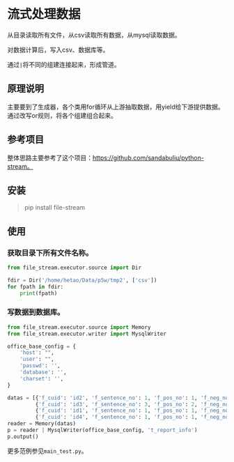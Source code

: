 # 流式处理数据

从目录读取所有文件，从csv读取所有数据，从mysql读取数据。

对数据计算后，写入csv、数据库等。

通过`|`将不同的组建连接起来，形成管道。

## 原理说明

主要要到了生成器，各个类用for循环从上游抽取数据，用yield给下游提供数据。通过改写or规则，将各个组建组合起来。

## 参考项目

整体思路主要参考了这个项目：https://github.com/sandabuliu/python-stream。

## 安装

> pip install file-stream

## 使用

### 获取目录下所有文件名称。
```python
from file_stream.executor.source import Dir

fdir = Dir('/home/hetao/Data/p5w/tmp2', ['csv'])
for fpath in fdir:
    print(fpath)
```

### 写数据到数据库。

```python
from file_stream.executor.source import Memory
from file_stream.executor.writer import MysqlWriter

office_base_config = {
    'host': "",
    'user': "",
    'passwd': '',
    'database': '',
    'charset': '',
}

datas = [{'f_cuid': 'id2', 'f_sentence_no': 1, 'f_pos_no': 1, 'f_neg_no': 0, 'f_nu_no': 0},
         {'f_cuid': 'id3', 'f_sentence_no': 3, 'f_pos_no': 2, 'f_neg_no': 1, 'f_nu_no': 0},
         {'f_cuid': 'id1', 'f_sentence_no': 1, 'f_pos_no': 1, 'f_neg_no': 0, 'f_nu_no': 0},
         {'f_cuid': 'id4', 'f_sentence_no': 1, 'f_pos_no': 1, 'f_neg_no': 0, 'f_nu_no': 0}, ]
reader = Memory(datas)
p = reader | MysqlWriter(office_base_config, 't_report_info')
p.output()

```

更多范例参见`main_test.py`。
